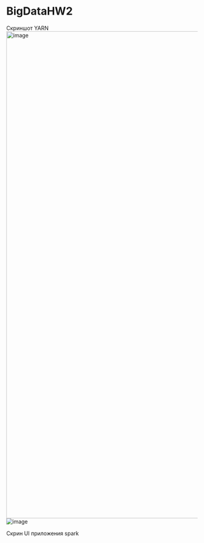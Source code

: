 # BigDataHW2

Скриншот YARN
<img width="1280" alt="image" src="https://github.com/LadaNikitina/BigDataHW2/assets/23546579/2c246c69-723f-41a0-afaa-266806cdea63">
![image](https://github.com/LadaNikitina/BigDataHW2/assets/23546579/d88840b7-e0ca-4c85-887d-ec130598f35d)

Скрин UI приложения spark 
